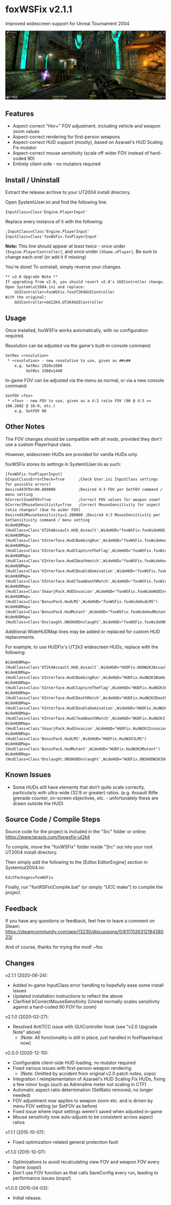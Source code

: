 foxWSFix v2.1.1
===============
Improved widescreen support for Unreal Tournament 2004

![Mini-Wide Window!](Media/Shot00005.jpg)

Features
--------
* Aspect-correct "Hor+" FOV adjustment, including vehicle and weapon zoom values
* Aspect-correct rendering for first-person weapons
* Aspect-correct HUD support (mostly), based on Azarael's HUD Scaling Fix mutator
* Aspect-correct mouse sensitivity (scale off wider FOV instead of hard-coded 90)
* Entirely client-side - no mutators required

Install / Uninstall
-------------------
Extract the release archive to your UT2004 install directory.

Open System\User.ini and find the following line:

    InputClass=Class'Engine.PlayerInput'

Replace every instance of it with the following:

    ;InputClass=Class'Engine.PlayerInput'
    InputClass=Class'foxWSFix.foxPlayerInput'

**Note:** This line should appear *at least twice* - once under `[Engine.PlayerController]`, and
once under `[XGame.xPlayer]`. Be sure to change each one! (or add it if missing)

You're done! To uninstall, simply reverse your changes.

    ** v2.0 Upgrade Note **
    If upgrading from v2.0, you should revert v2.0's GUIController change.
    Open System\ut2004.ini and replace:
        GUIController=foxWSFix.foxUT2K4GUIController
    With the original:
        GUIController=GUI2K4.UT2K4GUIController

Usage
-----
Once installed, foxWSFix works automatically, with no configuration required.

Resolution can be adjusted via the game's built-in console command:

    SetRes <resolution>
     * <resolution> - new resolution to use, given as ##x##
        e.g. SetRes 1920x1080
             SetRes 3360x1440

In-game FOV can be adjusted via the menu as normal, or via a new console command:

    SetFOV <fov>
     * <fov> - new FOV to use, given as a 4:3 ratio FOV (90 @ 4:3 == 106.2602 @ 16:9, etc.)
        e.g. SetFOV 90

Other Notes
-----------
The FOV changes should be compatible with all mods, provided they don't use a custom PlayerInput class.

However, widescreen HUDs are provided for vanilla HUDs only.

foxWSFix stores its settings in System\User.ini as such:

    [foxWSFix.foxPlayerInput]
    bInputClassErrorCheck=True      ;Check User.ini InputClass settings for possible errors?
    Desired43FOV=90.000000          ;Desired 4:3 FOV per SetFOV command / menu setting
    bCorrectZoomFOV=True            ;Correct FOV values for weapon zoom?
    bCorrectMouseSensitivity=True   ;Correct MouseSensitivity for aspect ratio changes? (due to wider FOV)
    Desired43MouseSensitivity=2.200000 ;Desired 4:3 MouseSensitivity per SetSensitivity command / menu setting
    WideHUDMap=(HudClass=Class'UT2k4Assault.HUD_Assault',WideHUD="foxWSFix.foxWideHUD_Assault")
    WideHUDMap=(HudClass=Class'XInterface.HudCBombingRun',WideHUD="foxWSFix.foxWideHudCBombingRun")
    WideHUDMap=(HudClass=Class'XInterface.HudCCaptureTheFlag',WideHUD="foxWSFix.foxWideHudCCaptureTheFlag")
    WideHUDMap=(HudClass=Class'XInterface.HudCDeathmatch',WideHUD="foxWSFix.foxWideHudCDeathMatch")
    WideHUDMap=(HudClass=Class'XInterface.HudCDoubleDomination',WideHUD="foxWSFix.foxWideHudCDoubleDomination")
    WideHUDMap=(HudClass=Class'XInterface.HudCTeamDeathMatch',WideHUD="foxWSFix.foxWideHudCTeamDeathMatch")
    WideHUDMap=(HudClass=Class'SkaarjPack.HUDInvasion',WideHUD="foxWSFix.foxWideHUDInvasion")
    WideHUDMap=(HudClass=Class'BonusPack.HudLMS',WideHUD="foxWSFix.foxWideHudLMS")
    WideHUDMap=(HudClass=Class'BonusPack.HudMutant',WideHUD="foxWSFix.foxWideHudMutant")
    WideHUDMap=(HudClass=Class'Onslaught.ONSHUDOnslaught',WideHUD="foxWSFix.foxWideONSHUDOnslaught")

Additional WideHUDMap lines may be added or replaced for custom HUD replacements.

For example, to use HUDFix's UT2k3 widescreen HUDs, replace with the following:

    WideHUDMap=(HudClass=Class'UT2k4Assault.HUD_Assault',WideHUD="HUDFix.HUDW2K3Assault")
    WideHUDMap=(HudClass=Class'XInterface.HudCBombingRun',WideHUD="HUDFix.HudW2K3BombingRun")
    WideHUDMap=(HudClass=Class'XInterface.HudCCaptureTheFlag',WideHUD="HUDFix.HudW2K3CaptureTheFlag")
    WideHUDMap=(HudClass=Class'XInterface.HudCDeathMatch',WideHUD="HUDFix.HudW2K3DeathMatch")
    WideHUDMap=(HudClass=Class'XInterface.HudCDoubleDomination',WideHUD="HUDFix.HudW2K3DoubleDomination")
    WideHUDMap=(HudClass=Class'XInterface.HudCTeamDeathMatch',WideHUD="HUDFix.HudW2K3TeamDeathMatch")
    WideHUDMap=(HudClass=Class'SkaarjPack.HudInvasion',WideHUD="HUDFix.HudW2K3Invasion")
    WideHUDMap=(HudClass=Class'BonusPack.HudLMS',WideHUD="HUDFix.HudW2K3LMS")
    WideHUDMap=(HudClass=Class'BonusPack.HudMutant',WideHUD="HUDFix.HudW2K3Mutant")
    WideHUDMap=(HudClass=Class'Onslaught.ONSHUDOnslaught',WideHUD="HUDFix.ONSHUDW2K3Onslaught")

Known Issues
------------
* Some HUDs still have elements that don't quite scale correctly, particularly with ultra-wide (32:9 or greater) ratios.
    (e.g. Assault Rifle grenade counter, on-screen objectives, etc. - unfortunately these are drawn outside the HUD)

Source Code / Compile Steps
---------------------------
Source code for the project is included in the "Src" folder or online:
https://www.taraxis.com/foxwsfix-ut2k4

To compile, move the "foxWSFix" folder inside "Src" out into your root UT2004 install directory.

Then simply add the following to the [Editor.EditorEngine] section in System\ut2004.ini:

    EditPackages=foxWSFix

Finally, run "foxWSFix\Compile.bat" (or simply "UCC make") to compile the project.

Feedback
--------
If you have any questions or feedback, feel free to leave a comment on Steam:
https://steamcommunity.com/app/13230/discussions/0/611702631218438023/

And of course, thanks for trying the mod!
~fox

Changes
-------
v2.1.1 (2020-06-24):
* Added in-game InputClass error handling to hopefully ease some install issues
* Updated installation instructions to reflect the above
* Clarified bCorrectMouseSensitivity (Unreal normally scales sensitivity against a hard-coded 90 FOV for zoom)

v2.1.0 (2020-02-27):
* Resolved AntiTCC issue with GUIController hook (see "v2.0 Upgrade Note" above)
  * (Note: All functionality is still in place, just handled in foxPlayerInput now)

v2.0.0 (2020-12-10):
* Configurable client-side HUD loading, no mutator required
* Fixed various issues with first-person weapon rendering
  * (Note: Omitted by accident from original v2.0 patch notes, oops)
* Integration / reimplementation of Azarael's HUD Scaling Fix HUDs, fixing a few minor bugs (such as Adrenaline meter not scaling in CTF)
* Automatic aspect ratio determination (SetRatio removed, no longer needed)
* FOV adjustment now applies to weapon zoom etc. and is driven by menu FOV setting (or SetFOV as before)
* Fixed issue where input settings weren't saved when adjusted in-game
* Mouse sensitivity now auto-adjusts to be consistent across aspect ratios

v1.1.1 (2015-10-07):
* Fixed optimization-related general protection fault

v1.1.0 (2015-10-07):
* Optimizations to avoid recalculating view FOV and weapon FOV every frame (oops!)
* Don't use FOV function as that calls SaveConfig every run, leading to performance issues (oops!)

v1.0.0 (2015-04-03):
* Initial release.
